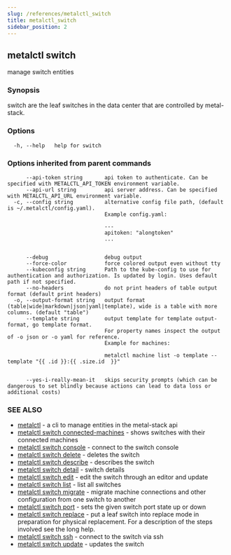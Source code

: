 ```yaml
---
slug: /references/metalctl_switch
title: metalctl_switch
sidebar_position: 2
---
```


## metalctl switch

manage switch entities

### Synopsis

switch are the leaf switches in the data center that are controlled by metal-stack.

### Options

```
  -h, --help   help for switch
```

### Options inherited from parent commands

```
      --api-token string       api token to authenticate. Can be specified with METALCTL_API_TOKEN environment variable.
      --api-url string         api server address. Can be specified with METALCTL_API_URL environment variable.
  -c, --config string          alternative config file path, (default is ~/.metalctl/config.yaml).
                               Example config.yaml:
                               
                               ---
                               apitoken: "alongtoken"
                               ...
                               
                               
      --debug                  debug output
      --force-color            force colored output even without tty
      --kubeconfig string      Path to the kube-config to use for authentication and authorization. Is updated by login. Uses default path if not specified.
      --no-headers             do not print headers of table output format (default print headers)
  -o, --output-format string   output format (table|wide|markdown|json|yaml|template), wide is a table with more columns. (default "table")
      --template string        output template for template output-format, go template format.
                               For property names inspect the output of -o json or -o yaml for reference.
                               Example for machines:
                               
                               metalctl machine list -o template --template "{{ .id }}:{{ .size.id  }}"
                               
                               
      --yes-i-really-mean-it   skips security prompts (which can be dangerous to set blindly because actions can lead to data loss or additional costs)
```

### SEE ALSO

* [metalctl](./metalctl.md)	 - a cli to manage entities in the metal-stack api
* [metalctl switch connected-machines](./metalctl_switch_connected-machines.md)	 - shows switches with their connected machines
* [metalctl switch console](./metalctl_switch_console.md)	 - connect to the switch console
* [metalctl switch delete](./metalctl_switch_delete.md)	 - deletes the switch
* [metalctl switch describe](./metalctl_switch_describe.md)	 - describes the switch
* [metalctl switch detail](./metalctl_switch_detail.md)	 - switch details
* [metalctl switch edit](./metalctl_switch_edit.md)	 - edit the switch through an editor and update
* [metalctl switch list](./metalctl_switch_list.md)	 - list all switches
* [metalctl switch migrate](./metalctl_switch_migrate.md)	 - migrate machine connections and other configuration from one switch to another
* [metalctl switch port](./metalctl_switch_port.md)	 - sets the given switch port state up or down
* [metalctl switch replace](./metalctl_switch_replace.md)	 - put a leaf switch into replace mode in preparation for physical replacement. For a description of the steps involved see the long help.
* [metalctl switch ssh](./metalctl_switch_ssh.md)	 - connect to the switch via ssh
* [metalctl switch update](./metalctl_switch_update.md)	 - updates the switch


